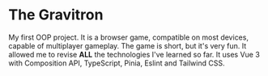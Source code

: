 # The Gravitron

My first OOP project. It is a browser game, compatible on most devices, capable of multiplayer gameplay.
The game is short, but it's very fun. It allowed me to revise **ALL** the technologies I've learned so far.
It uses Vue 3 with Composition API, TypeScript, Pinia, Eslint and Tailwind CSS.
